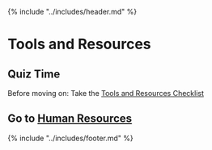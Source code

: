 {% include "../includes/header.md" %}

# Tools and Resources


## Quiz Time

Before moving on: Take the [Tools and Resources Checklist]()

## Go to [Human Resources](../steps/humanResources.md)

{% include "../includes/footer.md" %}
